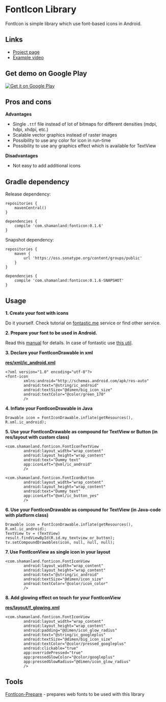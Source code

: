 FontIcon Library
====

FontIcon is simple library which use font-based icons in Android.

Links
----

- [Project page][1]
- [Example video][2]

Get demo on Google Play
----

<a href="https://play.google.com/store/apps/details?id=com.shamanland.fonticon.example">
<img alt="Get it on Google Play" src="http://developer.android.com/images/brand/en_generic_rgb_wo_45.png" />
</a>

Pros and cons
----

**Advantages**

- Single ``.ttf`` file instead of lot of bitmaps for different densities (mdpi, hdpi, xhdpi, etc.)
- Scalable vector graphics instead of raster images
- Possibility to use any color for icon in run-time
- Possibility to use any graphics effect which is available for TextView

**Disadvantages**

- Not easy to add additional icons

Gradle dependency
----

Release dependency:

    repositories {
        mavenCentral()
    }

    dependencies {
        compile 'com.shamanland:fonticon:0.1.6'
    }

Snapshot dependency:

    repositories {
        maven {
            url 'https://oss.sonatype.org/content/groups/public'
        }
    }

    dependencies {
        compile 'com.shamanland:fonticon:0.1.6-SNAPSHOT'
    }

Usage
----

**1. Create your font with icons**

Do it yourself. Check tutorial on [fontastic.me][4] service or find other service.

**2. Prepare your font to be used in Android.**

Read this [manual][5] for details. In case of fontastic use [this util][3].

**3. Declare your FontIconDrawable in xml**

[**res/xml/ic_android.xml**][6]

    <?xml version="1.0" encoding="utf-8"?>
    <font-icon
            xmlns:android="http://schemas.android.com/apk/res-auto"
            android:text="@string/ic_android"
            android:textSize="@dimen/big_icon_size"
            android:textColor="@color/green_170"
            />

**4. Inflate your FontIconDrawable in Java**

    Drawable icon = FontIconDrawable.inflate(getResources(), R.xml.ic_android);

**5. Use your FontIconDrawable as compound for TextView or Button (in res/layout with custom class)**

    <com.shamanland.fonticon.FontIconTextView
            android:layout_width="wrap_content"
            android:layout_height="wrap_content"
            android:text="Dummy text"
            app:iconLeft="@xml/ic_android"
            />

    <com.shamanland.fonticon.FontIconButton
            android:layout_width="wrap_content"
            android:layout_height="wrap_content"
            android:text="Dummy text"
            app:iconLeft="@xml/ic_button_yes"
            />

**6. Use your FontIconDrawable as compound for TextView (in Java-code with platform class)**

    Drawable icon = FontIconDrawable.inflate(getResources(), R.xml.ic_android);
    TextView tv = (TextView) result.findViewById(R.id.my_textview_or_button);
    tv.setCompoundDrawables(icon, null, null, null);

**7. Use FontIconView as single icon in your layout**

    <com.shamanland.fonticon.FontIconView
            android:layout_width="wrap_content"
            android:layout_height="wrap_content"
            android:text="@string/ic_android"
            android:textSize="@dimen/icon_size"
            android:textColor="@color/icon_color"
            />

**8. Add glowing effect on touch for your FontIconView**

[**res/layout/f_glowing.xml**][7]

    <com.shamanland.fonticon.FontIconView
            android:layout_width="wrap_content"
            android:layout_height="wrap_content"
            android:padding="@dimen/icon_glow_radius"
            android:text="@string/ic_googleplus"
            android:textSize="@dimen/big_icon_size"
            android:textColor="@color/pressed_googleplus"
            android:clickable="true"
            app:overridePressed="true"
            app:pressedGlowColor="@color/googleplus"
            app:pressedGlowRadius="@dimen/icon_glow_radius"
            />

Tools
----

[FontIcon-Prepare][3] - prepares web fonts to be used with this library

[1]: http://blog.shamanland.com/p/android-fonticon-library.html
[2]: https://docs.google.com/file/d/0Bwh0SNLPmjQBbXJVd3c3S2hfVTg/preview
[3]: http://github.com/shamanland/fonticon-prepare/
[4]: http://fontastic.me/howto
[5]: http://blog.shamanland.com/2013/11/how-to-use-icon-fonts-in-android.html
[6]: http://github.com/shamanland/fonticon/blob/dev/app/src/main/res/xml/ic_android.xml
[7]: http://github.com/shamanland/fonticon/blob/dev/app/src/main/res/layout/f_glowing.xml
